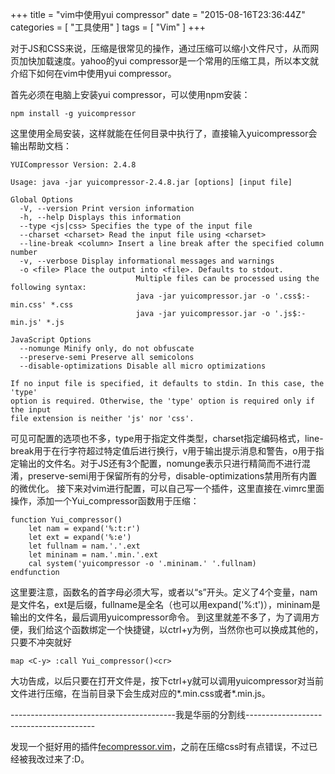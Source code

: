 +++
title = "vim中使用yui compressor"
date = "2015-08-16T23:36:44Z"
categories = [
    "工具使用"
]
tags = [
    "Vim"
]
+++

<!--img src="/images/post/201508171439741627750219.png"-->

对于JS和CSS来说，压缩是很常见的操作，通过压缩可以缩小文件尺寸，从而网页加快加载速度。yahoo的yui compressor是一个常用的压缩工具，所以本文就介绍下如何在vim中使用yui compressor。

<!--more-->

首先必须在电脑上安装yui compressor，可以使用npm安装：

```shell
npm install -g yuicompressor
```

这里使用全局安装，这样就能在任何目录中执行了，直接输入yuicompressor会输出帮助文档：

```shell
YUICompressor Version: 2.4.8

Usage: java -jar yuicompressor-2.4.8.jar [options] [input file]

Global Options
  -V, --version Print version information
  -h, --help Displays this information
  --type <js|css> Specifies the type of the input file
  --charset <charset> Read the input file using <charset>
  --line-break <column> Insert a line break after the specified column number
  -v, --verbose Display informational messages and warnings
  -o <file> Place the output into <file>. Defaults to stdout.
                            Multiple files can be processed using the following syntax:
                            java -jar yuicompressor.jar -o '.css$:-min.css' *.css
                            java -jar yuicompressor.jar -o '.js$:-min.js' *.js

JavaScript Options
  --nomunge Minify only, do not obfuscate
  --preserve-semi Preserve all semicolons
  --disable-optimizations Disable all micro optimizations

If no input file is specified, it defaults to stdin. In this case, the 'type'
option is required. Otherwise, the 'type' option is required only if the input
file extension is neither 'js' nor 'css'.
``` 

可见可配置的选项也不多，type用于指定文件类型，charset指定编码格式，line-break用于在行字符超过特定值后进行换行，v用于输出提示消息和警告，o用于指定输出的文件名。对于JS还有3个配置，nomunge表示只进行精简而不进行混淆，preserve-semi用于保留所有的分号，disable-optimizations禁用所有内置的微优化。 接下来对vim进行配置，可以自己写一个插件，这里直接在.vimrc里面操作，添加一个Yui_compressor函数用于压缩：

```shell
function Yui_compressor()
    let nam = expand('%:t:r')
    let ext = expand('%:e')
    let fullnam = nam.'.'.ext
    let mininam = nam.'.min.'.ext
    cal system('yuicompressor -o '.mininam.' '.fullnam)
endfunction
```  

这里要注意，函数名的首字母必须大写，或者以“s”开头。定义了4个变量，nam是文件名，ext是后缀，fullname是全名（也可以用expand('%:t')），mininam是输出的文件名，最后调用yuicompressor命令。 到这里就差不多了，为了调用方便，我们给这个函数绑定一个快捷键，以ctrl+y为例，当然你也可以换成其他的，只要不冲突就好

```shell
map <C-y> :call Yui_compressor()<cr>
``` 

大功告成，以后只要在打开文件是，按下ctrl+y就可以调用yuicompressor对当前文件进行压缩，在当前目录下会生成对应的*.min.css或者*.min.js。


-----------------------------------------我是华丽的分割线----------------------------------------

发现一个挺好用的插件[fecompressor.vim](https://github.com/othree/fecompressor.vim)，之前在压缩css时有点错误，不过已经被我改过来了:D。

